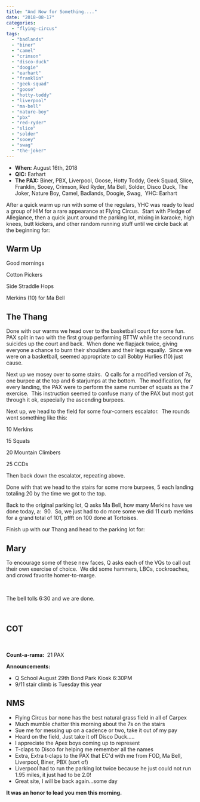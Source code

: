 ```yaml
---
title: "And Now for Something...."
date: "2018-08-17"
categories: 
  - "flying-circus"
tags: 
  - "badlands"
  - "biner"
  - "camel"
  - "crimson"
  - "disco-duck"
  - "doogie"
  - "earhart"
  - "franklin"
  - "geek-squad"
  - "goose"
  - "hotty-toddy"
  - "liverpool"
  - "ma-bell"
  - "nature-boy"
  - "pbx"
  - "red-ryder"
  - "slice"
  - "solder"
  - "sooey"
  - "swag"
  - "the-joker"
---
```


- **When:** August 16th, 2018
- **QIC:** Earhart
- **The PAX:** Biner, PBX, Liverpool, Goose, Hotty Toddy, Geek Squad, Slice, Franklin, Sooey, Crimson, Red Ryder, Ma Bell, Solder, Disco Duck, The Joker, Nature Boy, Camel, Badlands, Doogie, Swag,  YHC: Earhart

After a quick warm up run with some of the regulars, YHC was ready to lead a group of HIM for a rare appearance at Flying Circus.  Start with Pledge of Allegiance, then a quick jaunt around the parking lot, mixing in karaoke, high knees, butt kickers, and other random running stuff until we circle back at the beginning for:

## Warm Up

Good mornings

Cotton Pickers

Side Straddle Hops

Merkins (10) for Ma Bell

## The Thang

Done with our warms we head over to the basketball court for some fun.  PAX split in two with the first group performing BTTW while the second runs suicides up the court and back.  When done we flapjack twice, giving everyone a chance to burn their shoulders and their legs equally.  Since we were on a basketball, seemed appropriate to call Bobby Hurlies (10) just cause.

Next up we mosey over to some stairs.  Q calls for a modified version of 7s, one burpee at the top and 6 starjumps at the bottom.  The modification, for every landing, the PAX were to perform the same number of squats as the 7 exercise.  This instruction seemed to confuse many of the PAX but most got through it ok, especially the ascending burpees.

Next up, we head to the field for some four-corners escalator.  The rounds went something like this:

10 Merkins

15 Squats

20 Mountain Climbers

25 CCDs

Then back down the escalator, repeating above.

Done with that we head to the stairs for some more burpees, 5 each landing totaling 20 by the time we got to the top.

Back to the original parking lot, Q asks Ma Bell, how many Merkins have we done today, a:  90.  So, we just had to do more some we did 11 curb merkins for a grand total of 101, pffft on 100 done at Tortoises.

Finish up with our Thang and head to the parking lot for:

## Mary

To encourage some of these new faces, Q asks each of the VQs to call out their own exercise of choice.  We did some hammers, LBCs, cockroaches, and crowd favorite homer-to-marge.

 

The bell tolls 6:30 and we are done.

 

## COT

 

**Count-a-rama:**  21 PAX

**Announcements:**

- Q School August 29th Bond Park Kiosk 6:30PM
- 9/11 stair climb is Tuesday this year

## NMS

- Flying Circus bar none has the best natural grass field in all of Carpex
- Much mumble chatter this morning about the 7s on the stairs
- Sue me for messing up on a cadence or two, take it out of my pay
- Heard on the field, Just take it off Disco Duck.....
- I appreciate the Apex boys coming up to represent
- T-claps to Disco for helping me remember all the names
- Extra, Extra t-claps to the PAX that EC'd with me from FOD, Ma Bell, Liverpool, Biner, PBX (sort of)
- Liverpool had to run the parking lot twice because he just could not run 1.95 miles, it just had to be 2.0!
- Great site, I will be back again...some day

**It was an honor to lead you men this morning.**

